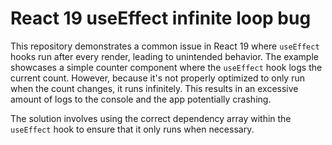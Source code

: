 # React 19 useEffect infinite loop bug

This repository demonstrates a common issue in React 19 where `useEffect` hooks run after every render, leading to unintended behavior. The example showcases a simple counter component where the `useEffect` hook logs the current count. However, because it's not properly optimized to only run when the count changes, it runs infinitely. This results in an excessive amount of logs to the console and the app potentially crashing.

The solution involves using the correct dependency array within the `useEffect` hook to ensure that it only runs when necessary.